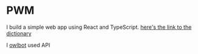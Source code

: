 # PWM
I build a simple web app using React and TypeScript.
[here's the link to the dictionary](docs/CONTRIBUTING.md)

I [owlbot](https://owlbot.info/) used API 
